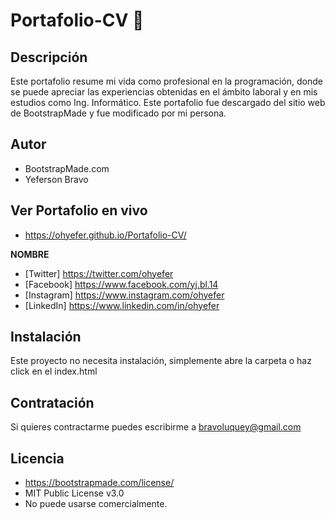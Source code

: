 # Portafolio-CV :link:
## Descripción
Este portafolio resume mi vida como profesional en la programación, donde se puede apreciar las experiencias obtenidas en el ámbito laboral y en mis estudios como Ing. Informático. 
Este portafolio fue descargado del sitio web de BootstrapMade y fue modificado por mi persona.

## Autor
* BootstrapMade.com
* Yeferson Bravo

## Ver Portafolio en vivo
* https://ohyefer.github.io/Portafolio-CV/

**NOMBRE**

* [Twitter] https://twitter.com/ohyefer
* [Facebook] https://www.facebook.com/yj.bl.14
* [Instagram] https://www.instagram.com/ohyefer
* [LinkedIn] https://www.linkedin.com/in/ohyefer

## Instalación
Este proyecto no necesita instalación, simplemente abre la carpeta o haz click en el index.html

## Contratación
Si quieres contractarme puedes escribirme a bravoluquey@gmail.com

## Licencia
* https://bootstrapmade.com/license/
* MIT Public License v3.0
* No puede usarse comercialmente.
